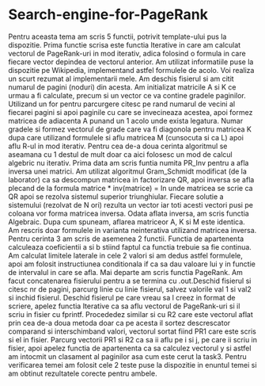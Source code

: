 # Search-engine-for-PageRank

Pentru aceasta tema am scris 5 functii, potrivit template-ului pus la dispozitie. Prima functie scrisa este functia Iterative in care am calculat vectorul de PageRank-uri in mod iterativ, adica folosind o formula in care fiecare vector depindea de vectorul anterior. Am utilizat informatiile puse la dispozitie pe Wikipedia, implementand astfel formulele de acolo. Voi realiza un scurt rezumat al implementarii mele. Am deschis fisierul si am citit numarul de pagini (noduri) din acesta. Am initializat matricile A si K ce urmau a fi calculate, precum si un vector ce va contine gradele paginilor. Utilizand un for pentru parcurgere citesc pe rand numarul de vecini al fiecarei pagini si apoi paginile cu care se invecineaza acestea, apoi formez matricea de adiacenta A punand un 1 acolo unde exista legatura. Numar gradele si formez vectorul de grade care va fi diagonola pentru matricea K dupa care utilizand formulele si aflu matricea M (cunsocuta si ca L) apoi aflu R-ul in mod iterativ.
Pentru cea de-a doua cerinta algoritmul se aseamana cu 1 destul de mult doar ca aici folosesc un mod de calcul algebric nu iterativ. Prima data am scris funtia numita PR_Inv pentru a afla inversa unei matrici. Am utilizat algoritmul Gram_Schmidt modificat (de la laborator) ca sa descompun matricea in factorizare QR, apoi inversa se afla plecand de la formula matrice * inv(matrice) = In unde matricea se scrie ca QR apoi se rezolva sistemul superior triunghiular. Fiecare solutie a sistemului (rezolvat de N ori) rezulta un vector iar toti acesti vectori pusi pe coloana vor forma matricea inversa. Odata aflata inversa, am scris functia Algebraic. Dupa cum spuneam, aflarea matriceor A, K si M este identica. Am rescris doar formulele in varianta neinterativa utilizand matricea inversa. 
Pentru cerinta 3 am scris de asemenea 2 functii. Functia de apartenenta calculeaza coeficientii a si b stiind faptul ca functia trebuie sa fie continua. Am calculat limitele laterale in cele 2 valori si am dedus astfel formulele, apoi am folosit instructiunea conditionala if ca sa dau valoare lui y in functie de intervalul in care se afla. Mai departe am scris functia PageRank. Am facut concatenarea fisierului pentru a se termina cu .out.Deschid fisierul si citesc nr de pagini, parcurg linie cu linie fisierul, salvez valorile val 1 si val2 si inchid fisierul. Deschid fisierul pe care vreau sa l creez in format de scriere, apelez functia Iterative ca sa aflu vectorul de PageRank-uri si il scriu in fisier cu fprintf. Procededez similar si cu R2 care este vectorul aflat prin cea de-a doua metoda doar ca pe acesta il sortez descrescator comparand si interschimband valori, vectorul sortat fiind PR1 care este scris si el in fisier. Parcurg vectorii PR1 si R2 ca sa ii aflu pe i si j, pe care ii scriu in fisier, apoi apelez functia de apartenenta ca sa calculez vectorul y si astfel am intocmit un clasament al paginilor asa cum este cerut la task3.
Pentru verificarea temei am folosit cele 2 teste puse la dispozitie in enuntul temei si am obtinut rezultatele corecte pentru ambele.
 
